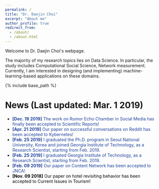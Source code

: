 ```yaml
---
permalink: /
title: "Dr. Daejin Choi"
excerpt: "About me"
author_profile: true
redirect_from: 
  - /about/
  - /about.html
---
```


Welcome to Dr. Daejin Choi's webpage.

The majority of my research topics lies on Data Science. In particular, the
study includes Computational Social Science, Network measurement. Currently, I
am interested in designing (and implementing) machine-learning-based
applications on these domains.

{% include base_path %}

News (Last updated: Mar. 1 2019)
=====
- <span style="color:rgb(33,67,156)"> **[Dec. 19 2019]** The work on Rumor Echo
  Chamber in Social Media has finally been accepted to Scientific Reports!
- <span style="color:rgb(33,67,156)"> **[Apr. 21 2019]** Our paper on successful
  conversations on Reddit has been accepted to Kybernetes!
- <span style="color:rgb(33,67,156)">**[Feb. 25 2019]** I graduated the Ph.D.
  program in Seoul National University, Korea and joined Georgia
  Institute of Technology, as a Research Scientist, starting from Feb. 2019.</span>
- <span style="color:rgb(33,67,156)">**[Feb. 25 2019]** I graduated Georgia
  Institute of Technology, as a Research Scientist, starting from Feb. 2019.</span>
- <span style="color:rgb(33,67,156)"> **[Feb. 09 2019]** Our paper on Content
  Network has been accepted to JNCA!
- <span style="color:rgb(0,0,0)"> **[Nov. 09 2018]** Our paper on hotel
  revisiting behavior has been accepted to Current Issues in Tourism!</span>
